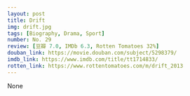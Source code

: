 ```yaml
---
layout: post 
title: Drift
img: drift.jpg
tags: [Biography, Drama, Sport]
number: No. 29
review: [豆瓣 7.0, IMDb 6.3, Rotten Tomatoes 32%]
douban_link: https://movie.douban.com/subject/5298379/
imdb_link: https://www.imdb.com/title/tt1714833/
rotten_link: https://www.rottentomatoes.com/m/drift_2013
---
```


None